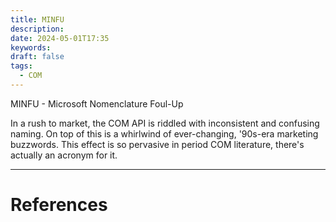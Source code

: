 ```yaml
---
title: MINFU
description: 
date: 2024-05-01T17:35
keywords: 
draft: false
tags:
  - COM
---
```

MINFU - Microsoft Nomenclature Foul-Up

In a rush to market, the COM API is riddled with inconsistent and confusing naming.  On top of this is a whirlwind of ever-changing, '90s-era marketing buzzwords.  This effect is so pervasive in period COM literature, there's actually an acronym for it.

---
# References
